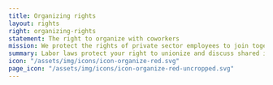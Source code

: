 ```yaml
---
title: Organizing rights
layout: rights
right: organizing-rights
statement: The right to organize with coworkers
mission: We protect the rights of private sector employees to join together, with or without a union, to improve their wages and working conditions.
summary: Labor laws protect your right to unionize and discuss shared interests with your coworkers, including wages and working conditions.
icon: "/assets/img/icons/icon-organize-red.svg"
page_icon: "/assets/img/icons/icon-organize-red-uncropped.svg"
---
```

